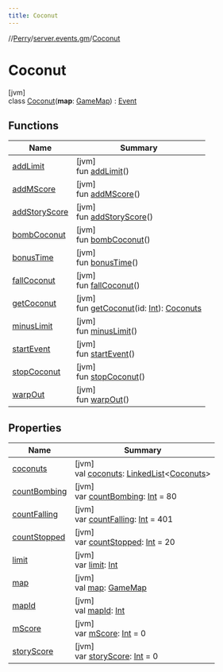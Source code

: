 ```yaml
---
title: Coconut
---
```

//[Perry](../../../index.html)/[server.events.gm](../index.html)/[Coconut](index.html)



# Coconut



[jvm]\
class [Coconut](index.html)(**map**: [GameMap](../../server.maps/-game-map/index.html)) : [Event](../-event/index.html)



## Functions


| Name | Summary |
|---|---|
| [addLimit](../-event/add-limit.html) | [jvm]<br>fun [addLimit](../-event/add-limit.html)() |
| [addMScore](add-m-score.html) | [jvm]<br>fun [addMScore](add-m-score.html)() |
| [addStoryScore](add-story-score.html) | [jvm]<br>fun [addStoryScore](add-story-score.html)() |
| [bombCoconut](bomb-coconut.html) | [jvm]<br>fun [bombCoconut](bomb-coconut.html)() |
| [bonusTime](bonus-time.html) | [jvm]<br>fun [bonusTime](bonus-time.html)() |
| [fallCoconut](fall-coconut.html) | [jvm]<br>fun [fallCoconut](fall-coconut.html)() |
| [getCoconut](get-coconut.html) | [jvm]<br>fun [getCoconut](get-coconut.html)(id: [Int](https://kotlinlang.org/api/latest/jvm/stdlib/kotlin/-int/index.html)): [Coconuts](../-coconuts/index.html) |
| [minusLimit](../-event/minus-limit.html) | [jvm]<br>fun [minusLimit](../-event/minus-limit.html)() |
| [startEvent](start-event.html) | [jvm]<br>fun [startEvent](start-event.html)() |
| [stopCoconut](stop-coconut.html) | [jvm]<br>fun [stopCoconut](stop-coconut.html)() |
| [warpOut](warp-out.html) | [jvm]<br>fun [warpOut](warp-out.html)() |


## Properties


| Name | Summary |
|---|---|
| [coconuts](coconuts.html) | [jvm]<br>val [coconuts](coconuts.html): [LinkedList](https://docs.oracle.com/javase/8/docs/api/java/util/LinkedList.html)<[Coconuts](../-coconuts/index.html)> |
| [countBombing](count-bombing.html) | [jvm]<br>var [countBombing](count-bombing.html): [Int](https://kotlinlang.org/api/latest/jvm/stdlib/kotlin/-int/index.html) = 80 |
| [countFalling](count-falling.html) | [jvm]<br>var [countFalling](count-falling.html): [Int](https://kotlinlang.org/api/latest/jvm/stdlib/kotlin/-int/index.html) = 401 |
| [countStopped](count-stopped.html) | [jvm]<br>var [countStopped](count-stopped.html): [Int](https://kotlinlang.org/api/latest/jvm/stdlib/kotlin/-int/index.html) = 20 |
| [limit](index.html#910627099%2FProperties%2F863300109) | [jvm]<br>var [limit](index.html#910627099%2FProperties%2F863300109): [Int](https://kotlinlang.org/api/latest/jvm/stdlib/kotlin/-int/index.html) |
| [map](map.html) | [jvm]<br>val [map](map.html): [GameMap](../../server.maps/-game-map/index.html) |
| [mapId](index.html#1999660223%2FProperties%2F863300109) | [jvm]<br>val [mapId](index.html#1999660223%2FProperties%2F863300109): [Int](https://kotlinlang.org/api/latest/jvm/stdlib/kotlin/-int/index.html) |
| [mScore](m-score.html) | [jvm]<br>var [mScore](m-score.html): [Int](https://kotlinlang.org/api/latest/jvm/stdlib/kotlin/-int/index.html) = 0 |
| [storyScore](story-score.html) | [jvm]<br>var [storyScore](story-score.html): [Int](https://kotlinlang.org/api/latest/jvm/stdlib/kotlin/-int/index.html) = 0 |

